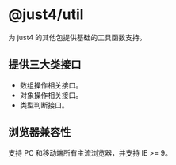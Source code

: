 # @just4/util

为 just4 的其他包提供基础的工具函数支持。

## 提供三大类接口
- 数组操作相关接口。
- 对象操作相关接口。
- 类型判断接口。

## 浏览器兼容性
支持 PC 和移动端所有主流浏览器，并支持 IE >= 9。